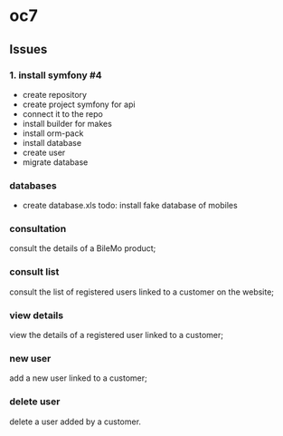 # oc7

## Issues

### 1. install symfony #4

- create repository
- create project symfony for api
- connect it to the repo
- install builder for makes
- install orm-pack
- install database
- create user
- migrate database

###  databases 

- create database.xls
todo: install fake database of mobiles

### consultation 

consult the details of a BileMo product;

### consult list

consult the list of registered users linked to a customer on the website;

### view details 

view the details of a registered user linked to a customer;

### new user 

add a new user linked to a customer;

### delete user 

delete a user added by a customer.
